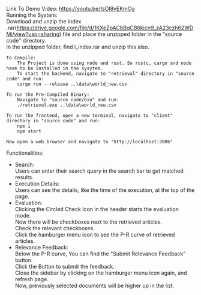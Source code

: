 Link To Demo Video: https://youtu.be/tsOl8vEKmCg  
Running the System:  
    Download and unzip the index .rar(https://drive.google.com/file/d/1KXeZpACbBqCB6kicn9_zA23czh62WDMi/view?usp=sharing) file and place the unzipped folder in the "source code" directory.  
    In the unzipped folder, find i_index.rar and unzip this also.  
  
    To Compile:  
        The Project is done using node and rust. So rustc, cargo and node have to be installed in the sysytem.  
        To start the backend, navigate to "retrieval" directory in "source code" and run:  
        cargo run --release ..\data\world_new.csv  
  
    To run the Pre-Compiled Binary:  
        Navigate to "source code/bin" and run:  
        ./retrieval.exe ..\data\world_new.csv  
  
    To run the frontend, open a new terminal, navigate to "client" directory in "source code" and run:  
        npm i  
        npm start  
  
    Now open a web browser and navigate to "http://localhost:3006"  
  
Functionalities:  
- Search:  
    Users can enter their search query in the search bar to get matched results.  
- Execution Details:  
    Users can see the details, like the time of the execution, at the top of the page.  
- Evaluation:  
    Clicking the Circled Check Icon in the header starts the evaluation mode.  
    Now there will be checkboxes next to the retrieved articles.  
    Check the relevant checkboxes.  
    Click the hamburger menu icon to see the P-R curve of retrieved articles.  
- Relevance Feedback:   
    Below the P-R curve, You can find the "Submit Relevance Feedback" button.  
    Click the Button to submit the feedback.  
    Close the sidebar by clicking on the hamburger menu icon again, and refresh page.  
    Now, previously selected documents will be higher up in the list.  